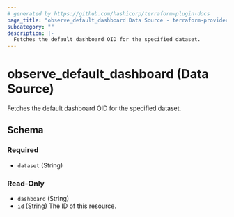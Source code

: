 ```yaml
---
# generated by https://github.com/hashicorp/terraform-plugin-docs
page_title: "observe_default_dashboard Data Source - terraform-provider-observe"
subcategory: ""
description: |-
  Fetches the default dashboard OID for the specified dataset.
---
```


# observe_default_dashboard (Data Source)

Fetches the default dashboard OID for the specified dataset.



<!-- schema generated by tfplugindocs -->
## Schema

### Required

- `dataset` (String)

### Read-Only

- `dashboard` (String)
- `id` (String) The ID of this resource.

